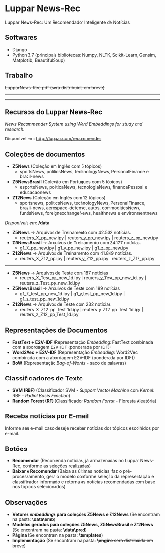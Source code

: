 # Luppar News-Rec
Luppar News-Rec: Um Recomendador Inteligente de Notícias

Softwares
---------
- Django
- Python 3.7 (principais bibliotecas: Numpy, NLTK, Scikit-Learn, Gensim, Matplotlib, BeautifulSoup)

Trabalho
------------
~~LupparNews-Rec.pdf (será distribuida em breve)~~

--------------------------------------------------------------------------------------------------
--------------------------------------------------------------------------------------------------
Recursos do Luppar News-Rec
-----------
*News Recommender System using Word Embeddings for study and research.*

Dísponivel em: http://luppar.com/recommender

Coleções de documentos
-----
- **Z5News** (Coleção em Inglês com 5 tópicos)
    - sportsNews, politicsNews, technologyNews, PersonalFinance e brazil-news 
- **Z5NewsBrasil** (Coleção em Portugues com 5 tópicos)
    - esporteNews, politicaNews, tecnologiaNews, financaPessoal e educacaonews
- **Z12News** (Coleção em Inglês com 12 tópicos)
    - sportsnews, politicsNews, technologyNews, PersonalFinance, brazil-news, aerospace-defense, autos, commoditiesNews, fundsNews, foreignexchangeNews, healthnews e environmentnews 

*Disponíveis em:* **/data**
- **Z5News** -> Arquivos de Treinamento com 42.532 notícias.
    - reuters_X_pp_new.ipy | reuters_y_pp_new.ipy | reuters_z_pp_new.ipy
- **Z5NewsBrasil** -> Arquivos de Treinamento com 24.177 notícias. 
    - g1_X_pp_new.ipy | g1_y_pp_new.ipy | g1_z_pp_new.ipy
- **Z12News** -> Arquivos de Treinamento com 41.849 notícias.
    - reuters_X_Z12_pp.ipy | reuters_y_Z12_pp.ipy | reuters_z_Z12_pp.ipy
-----
- **Z5News** -> Arquivos de Teste com 187 notícias
    - reuters_X_Test_pp_new_1d.ipy | reuters_y_Test_pp_new_1d.ipy | reuters_z_Test_pp_new_1d.ipy
- **Z5NewsBrasil** -> Arquivos de Teste com 189 notícias
    - g1_X_test_pp_new_1d.ipy | g1_y_test_pp_new_1d.ipy | g1_z_test_pp_new_1d.ipy
- **Z12News** -> Arquivos de Teste com 232 notícias
    - reuters_X_Z12_pp_Test_1d.ipy | reuters_y_Z12_pp_Test_1d.ipy | reuters_z_Z12_pp_Test_1d.ipy

Representações de Documentos
-------------
- **FastText + E2V-IDF** (Representação *Embedding*: FastText combinada com a abordagem E2V-IDF (ponderada por IDF))
- **Word2Vec + E2V-IDF** (Representação *Embedding*: Word2Vec combinada com a abordagem E2V-IDF (ponderada por IDF))
- **BoW** (Representação *Bag-of-Words* - saco de palavras)

Classificadores de Texto
-------------
- **SVM (RBF)** (Classificador SVM - *Support Vector Machine* com *Kernel*: RBF - *Radial Basis Function*)
- **Random Forest (RF)** (Classificador *Random Forest* - Floresta Aleatória)

Receba notícias por E-mail
-------------
Informe seu e-mail caso deseje receber notícias dos tópicos escolhidos por e-mail.

Botões
-------------
- **Recomendar** (Recomenda notícias, já armazenadas no Luppar News-Rec, conforme as seleções realizadas)
- **Baixar e Recomendar** (Baixa as últimas notícias, faz o pré-processamento, gera o modelo conforme seleção da representação e classificador informado e retorna as notícias recomendadas com base nos tópicos selecionados)

Observações
-------------
- **Vetores *embeddings* para coleções Z5News e Z12News** (Se encontram na pasta: **\data\emb**)
- **Modelos gerados para coleções Z5News, Z5NewsBrasil e Z12News** (Se encontram na pasta: **\data\pred**)
- **Página** (Se encontram na pasta: **\templates**)
- **Implementação** (Se encontram na pasta: ~~**\engine** será distribuida em breve~~)
